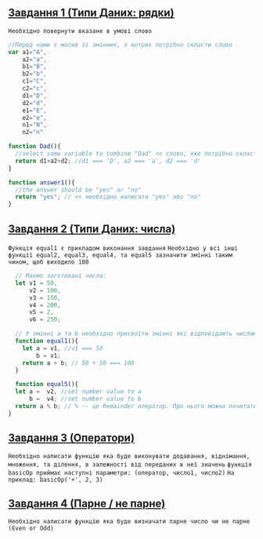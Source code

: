 
## [Завдання 1 (Типи Даних: рядки)](https://www.codewars.com/kata/571edea4b625edcb51000d8e/train/javascript)
```Необхідно повернути вказане в умові слово```
```js
//Перед нами є масив зі змінних, з котрих потрібно скласти слово
var a1="A",
    a2="a",
    b1="B",
    b2="b",
    c1="C",
    c2="c",
    d1="D",
    d2="d",
    e1="E",
    e2="e",
    n1="N",
    n2="n"

function Dad(){
  //select some variable to combine "Dad" << слово, яке потрібно скласти
  return d1+a2+d2; //d1 === 'D', a2 === 'a', d2 === 'd'
}

function answer1(){
  //the answer should be "yes" or "no"
  return "yes"; // << необхідно написати "yes" aбо "no"
}
```

## [Завдання 2 (Типи Даних: числа)]()
```Функція equal1 є прикладом виконання завдання```
```Необхідно у всі інші функції equal2, equal3, equal4, та equal5 зазначити змінні таким чином, щоб виходило 100```
```js
  // Маємо заготовані числа:
  let v1 = 50,
      v2 = 100,
      v3 = 150,
      v4 = 200,
      v5 = 2,
      v6 = 250;

  // У змінні a та b необхідно присвоїти змінні які відповідають числам вище, таким чином щоб вийшло 100:
  function equal1(){
    let a = v1, //v1 === 50
        b = v1;
    return a + b; // 50 + 50 === 100
  }

  function equal5(){
  let a =  v2, //set number value to a
      b =  v4; //set number value to b
  return a % b; // % -- це Remainder оператор. Про нього можна почитати в додаткових матеріалах
}
```
## [Завдання 3 (Оператори)](https://www.codewars.com/kata/57356c55867b9b7a60000bd7/train/javascript)
```Необхідно написати функцію яка буде виконувати додавання, віднімання, множення, та ділення, в залежності від переданих в неї значень```
```функція basicOp приймає наступні параметри: (оператор, число1, число2)```
```На приклад: basicOp('+', 2, 3)```

## [Завдання 4 (Парне / не парне)](https://www.codewars.com/kata/53da3dbb4a5168369a0000fe/train/javascript)
```Необхідно написати функцію яка буде визначати парне число чи не парне (Even or Odd)```

